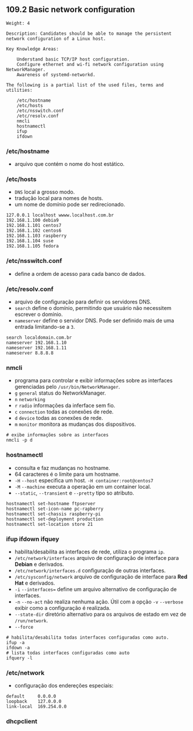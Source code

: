 ## 109.2 Basic network configuration
```
Weight: 4

Description: Candidates should be able to manage the persistent network configuration of a Linux host.

Key Knowledge Areas:

    Understand basic TCP/IP host configuration.
    Configure ethernet and wi-fi network configuration using NetworkManager.
    Awareness of systemd-networkd.

The following is a partial list of the used files, terms and utilities:

    /etc/hostname
    /etc/hosts
    /etc/nsswitch.conf
    /etc/resolv.conf
    nmcli
    hostnamectl
    ifup
    ifdown
```

### /etc/hostname

* arquivo que contém o nome do host estático.

### /etc/hosts

* `DNS` local a grosso modo.
* tradução local para nomes de hosts.
* um nome de domínio pode ser redirecionado.

```
127.0.0.1 localhost wwww.localhost.com.br
192.168.1.100 debia9
192.168.1.101 centos7
192.168.1.102 centos6
192.168.1.103 raspberry
192.168.1.104 suse
192.168.1.105 fedora
```

### /etc/nsswitch.conf

* define a ordem de acesso para cada banco de dados.

### /etc/resolv.conf

* arquivo de configuração para definir os servidores DNS.
* `search` define o domínio, permitindo que usuário não necessitem escrever o domínio.
* `nameserver` define o servidor DNS. Pode ser definido mais de uma entrada limitando-se a `3`.

```
search localdomain.com.br
nameserver 192.168.1.10
nameserver 192.168.1.11
nameserver 8.8.8.8
```

### nmcli

* programa para controlar e exibir informações sobre as interfaces gerenciadas pelo `/usr/bin/NetworkManager`.
* `g` `general` status do NetworkManager.
* `n` `networking`
* `r` `radio` informações da inferface sem fio.
* `c` `connection` todas as conexões de rede.
* `d` `device` todas as conexões de rede.
* `m` `monitor` monitora as mudanças dos dispositivos.

```shell
# exibe informações sobre as interfaces
nmcli -p d
```

### hostnamectl

* consulta e faz mudanças no hostname.
* 64 caracteres é o limite para um hostname.
* `-H` `--host` especifica um host. `-H container:root@centos7`
* `-M` `--machine` executa a operação em um container local.
* `--static`, `--transient` e `--pretty` tipo so atributo.

```shell
hostnamectl set-hostname ftpserver
hostnamectl set-icon-name pc-rapberry
hostnamectl set-chassis raspberry-pi
hostnamectl set-deployment production
hostnamectl set-location store 21
```

### ifup ifdown ifquey

* habilita/desabilita as interfaces de rede, utiliza o programa `ip`.
* `/etc/network/interfaces` arquivo de configuração de interface para **Debian** e derivados.
* `/etc/network/interfaces.d` configuração de outras interfaces.
* `/etc/sysconfig/network` arquivo de configuração de interface para **Red Hat** e derivados.
* `-i` `--interfaces=` define um arquivo alternativo de configuração de interfaces.
* `-n` `--no-act` não realiza nenhuma ação. Útil com a opção `-v` `--verbose` exibir como a configuração é realizada.
* `--state-dir` diretório alternativo para os arquivos de estado em vez de `/run/network`.
* `--force`

```shell
# habilita/desabilita todas interfaces configuradas como auto.
ifup -a
ifdown -a
# lista todas interfaces configuradas como auto
ifquery -l
```

### /etc/network

* configuração dos endereções especiais:
```
default		0.0.0.0
loopback	127.0.0.0
link-local	169.254.0.0
```
### dhcpclient

